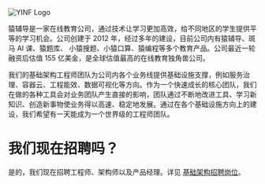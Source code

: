 <img src="https://raw.githubusercontent.com/yfdinfra/team/main/assets/logo-compressed.png" alt="YINF Logo" style="max-height: 88px">

猿辅导是一家在线教育公司，通过技术让学习更加高效，给不同地区的学生提供平等的学习机会。公司创建于 2012 年，经过多年的建设，目前公司内有猿辅导、斑马 AI 课、猿题库、 小猿搜题、小猿口算、猿编程等多个教育产品。公司最近一轮融资后估值 155 亿美金，是全球估值最高的在线教育独角兽公司。

我们的基础架构工程师团队为公司内各个业务线提供基础设施支撑，例如服务治理、容器云、工程能效、数据可视化等方向。作为一个快速成长的核心团队，我们在做的各种工具会对业务团队产生直接的影响，团队通过不断地改进工具、学习新知识、创造新事物使业务得以高速、稳定地发展。通过在各个基础设施方向上的建设，我们希望有一天能成为一个世界级的工程师团队。

# 我们现在招聘吗？

是的，我们现在招聘工程师、架构师以及产品经理。详见 [基础架构招聘岗位](jobs/README.md)。
